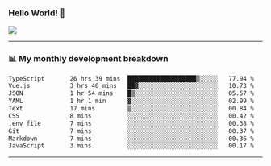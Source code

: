 ### Hello World! 👋

<a>
  <img align="center" src="https://github-readme-stats.vercel.app/api?username=megatunger&count_private=true&include_all_commits=true&bg_color=30,56CCF2,2F80ED&title_color=fff&text_color=fff" />
</a>

------
### 📊 My monthly development breakdown

<!--START_SECTION:waka-->

```txt
TypeScript       26 hrs 39 mins  ███████████████████▒░░░░░   77.94 %
Vue.js           3 hrs 40 mins   ██▓░░░░░░░░░░░░░░░░░░░░░░   10.73 %
JSON             1 hr 54 mins    █▒░░░░░░░░░░░░░░░░░░░░░░░   05.57 %
YAML             1 hr 1 min      ▓░░░░░░░░░░░░░░░░░░░░░░░░   02.99 %
Text             17 mins         ▒░░░░░░░░░░░░░░░░░░░░░░░░   00.84 %
CSS              8 mins          ░░░░░░░░░░░░░░░░░░░░░░░░░   00.42 %
.env file        7 mins          ░░░░░░░░░░░░░░░░░░░░░░░░░   00.38 %
Git              7 mins          ░░░░░░░░░░░░░░░░░░░░░░░░░   00.37 %
Markdown         7 mins          ░░░░░░░░░░░░░░░░░░░░░░░░░   00.36 %
JavaScript       3 mins          ░░░░░░░░░░░░░░░░░░░░░░░░░   00.17 %
```

<!--END_SECTION:waka-->

------
